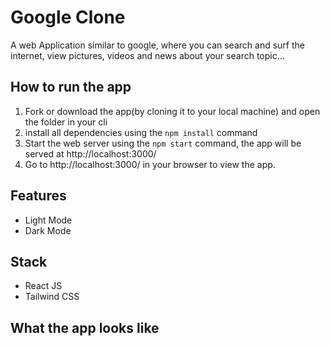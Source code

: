 # Google Clone
A web Application similar to google, where you can search and surf the internet, view pictures, videos and news about your search topic...

## How to run the app
1. Fork or download the app(by cloning it to your local machine) and open the folder in your cli
2. install all dependencies using the `npm install` command
3. Start the web server using the `npm start` command, the app will be served at http://localhost:3000/
4. Go to http://localhost:3000/ in your browser to view the app.

## Features
- Light Mode 
- Dark Mode 

## Stack
- React JS
- Tailwind CSS

## What the app looks like

